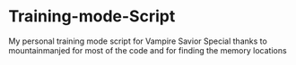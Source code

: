 # Training-mode-Script
My personal training mode script for Vampire Savior
Special thanks to mountainmanjed for most of the code and for finding the memory locations
